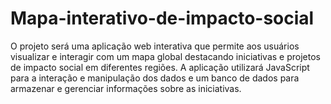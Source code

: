 # Mapa-interativo-de-impacto-social
O projeto será uma aplicação web interativa que permite aos usuários visualizar e interagir com um mapa global destacando iniciativas e projetos de impacto social em diferentes regiões. A aplicação utilizará JavaScript para a interação e manipulação dos dados e um banco de dados para armazenar e gerenciar informações sobre as iniciativas.
